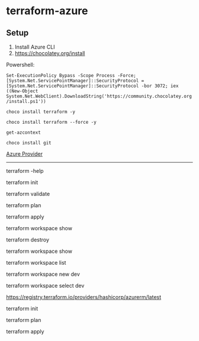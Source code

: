 # terraform-azure
## Setup

1. Install Azure CLI
2. https://chocolatey.org/install

Powershell:

`Set-ExecutionPolicy Bypass -Scope Process -Force; [System.Net.ServicePointManager]::SecurityProtocol = [System.Net.ServicePointManager]::SecurityProtocol -bor 3072; iex ((New-Object System.Net.WebClient).DownloadString('https://community.chocolatey.org/install.ps1'))`

`choco install terraform -y`

`choco install terraform --force -y`

`get-azcontext`

`choco install git`

[Azure Provider](https://registry.terraform.io/providers/hashicorp/azurerm/latest/docs)

----------
terraform -help

terraform init 

terraform validate

terraform plan

terraform apply

terraform workspace show

terraform destroy

terraform workspace show

terraform workspace list

terraform workspace new dev

terraform workspace select dev

https://registry.terraform.io/providers/hashicorp/azurerm/latest

terraform init

terraform plan

terraform apply
